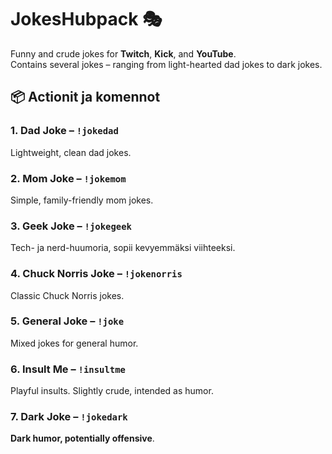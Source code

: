 # JokesHubpack 🎭

Funny and crude jokes for **Twitch**, **Kick**, and **YouTube**.  
Contains several jokes – ranging from light-hearted dad jokes to dark jokes.

## 📦 Actionit ja komennot

### 1. Dad Joke – `!jokedad`
Lightweight, clean dad jokes.
### 2. Mom Joke – `!jokemom`
Simple, family-friendly mom jokes.  
### 3. Geek Joke – `!jokegeek`
Tech- ja nerd-huumoria, sopii kevyemmäksi viihteeksi.  
### 4. Chuck Norris Joke – `!jokenorris`
Classic Chuck Norris jokes. 
### 5. General Joke – `!joke`
Mixed jokes for general humor.
### 6. Insult Me – `!insultme`
Playful insults. Slightly crude, intended as humor.
### 7. Dark Joke – `!jokedark`
__**Dark humor, potentially offensive**__.
